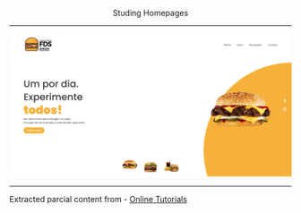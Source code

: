 <p align="center">
  Studing Homepages
</p>

---

<p align="center">
  <img src="src/assets/preview.png">
</p>

---

Extracted parcial content from - [Online Tutorials](https://www.youtube.com/watch?v=YRAoM4-Eb4A)
